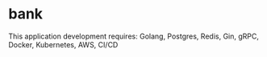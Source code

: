 # bank

This application development requires: Golang, Postgres, Redis, Gin, gRPC, Docker, Kubernetes, AWS, CI/CD
